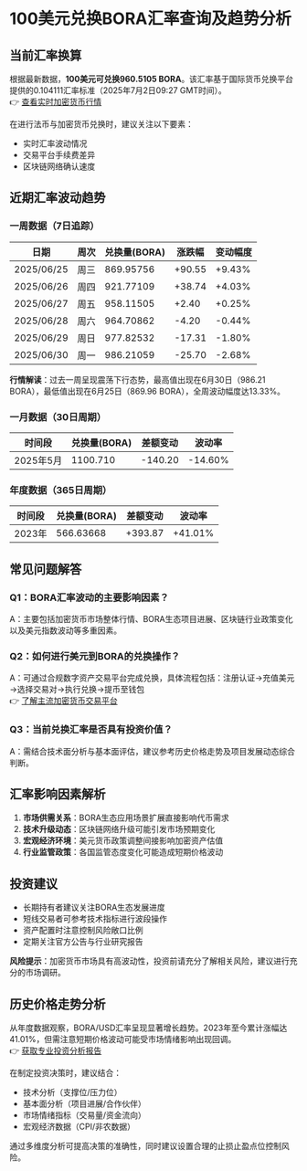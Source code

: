 # 100美元兑换BORA汇率查询及趋势分析

## 当前汇率换算
根据最新数据，**100美元可兑换960.5105 BORA**。该汇率基于国际货币兑换平台提供的0.104111汇率标准（2025年7月2日09:27 GMT时间）。  
👉 [查看实时加密货币行情](https://bit.ly/okx_welcome)

在进行法币与加密货币兑换时，建议关注以下要素：
- 实时汇率波动情况
- 交易平台手续费差异
- 区块链网络确认速度

## 近期汇率波动趋势

### 一周数据（7日追踪）
| 日期 | 周次 | 兑换量(BORA) | 涨跌幅 | 变动幅度 |
| --- | --- | --- | --- | --- |
| 2025/06/25 | 周三 | 869.95756 | +90.55 | +9.43% |
| 2025/06/26 | 周四 | 921.77109 | +38.74 | +4.03% |
| 2025/06/27 | 周五 | 958.11505 | +2.40 | +0.25% |
| 2025/06/28 | 周六 | 964.70862 | -4.20 | -0.44% |
| 2025/06/29 | 周日 | 977.82532 | -17.31 | -1.80% |
| 2025/06/30 | 周一 | 986.21059 | -25.70 | -2.68% |

**行情解读**：过去一周呈现震荡下行态势，最高值出现在6月30日（986.21 BORA），最低值出现在6月25日（869.96 BORA），全周波动幅度达13.33%。

### 一月数据（30日周期）
| 时间段 | 兑换量(BORA) | 差额变动 | 波动率 |
| --- | --- | --- | --- |
| 2025年5月 | 1100.710 | -140.20 | -14.60% |

### 年度数据（365日周期）
| 时间段 | 兑换量(BORA) | 差额变动 | 波动率 |
| --- | --- | --- | --- |
| 2023年 | 566.63668 | +393.87 | +41.01% |

## 常见问题解答

### Q1：BORA汇率波动的主要影响因素？
A：主要包括加密货币市场整体行情、BORA生态项目进展、区块链行业政策变化以及美元指数波动等多重因素。

### Q2：如何进行美元到BORA的兑换操作？
A：可通过合规数字资产交易平台完成兑换，具体流程包括：注册认证→充值美元→选择交易对→执行兑换→提币至钱包  
👉 [了解主流加密货币交易平台](https://bit.ly/okx_welcome)

### Q3：当前兑换汇率是否具有投资价值？
A：需结合技术面分析与基本面评估，建议参考历史价格走势及项目发展动态综合判断。

## 汇率影响因素解析
1. **市场供需关系**：BORA生态应用场景扩展直接影响代币需求
2. **技术升级动态**：区块链网络升级可能引发市场预期变化
3. **宏观经济环境**：美元货币政策调整间接影响加密资产估值
4. **行业监管政策**：各国监管态度变化可能造成短期价格波动

## 投资建议
- 长期持有者建议关注BORA生态发展进度
- 短线交易者可参考技术指标进行波段操作
- 资产配置时注意控制风险敞口比例
- 定期关注官方公告与行业研究报告

**风险提示**：加密货币市场具有高波动性，投资前请充分了解相关风险，建议进行充分的市场调研。

## 历史价格走势分析
从年度数据观察，BORA/USD汇率呈现显著增长趋势。2023年至今累计涨幅达41.01%，但需注意短期价格波动可能受市场情绪影响出现回调。  
👉 [获取专业投资分析报告](https://bit.ly/okx_welcome)

在制定投资决策时，建议结合：
- 技术分析（支撑位/压力位）
- 基本面分析（项目进展/合作伙伴）
- 市场情绪指标（交易量/资金流向）
- 宏观经济数据（CPI/非农数据）

通过多维度分析可提高决策的准确性，同时建议设置合理的止损止盈点位控制风险。
